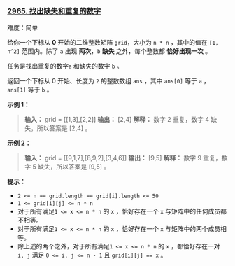 ### [2965\. 找出缺失和重复的数字](https://leetcode.cn/problems/find-missing-and-repeated-values/)

难度：简单

给你一个下标从 **0** 开始的二维整数矩阵 `grid`，大小为 `n * n` ，其中的值在 `[1, n^2]` 范围内。除了 `a` 出现 **两次**，`b` **缺失** 之外，每个整数都 **恰好出现一次** 。

任务是找出重复的数字`a` 和缺失的数字 `b` 。

返回一个下标从 0 开始、长度为 `2` 的整数数组 `ans` ，其中 `ans[0]` 等于 `a` ，`ans[1]` 等于 `b` 。

**示例 1：**

> **输入：** grid = [[1,3],[2,2]]
> **输出：** [2,4]
> **解释：** 数字 2 重复，数字 4 缺失，所以答案是 [2,4] 。

**示例 2：**

> **输入：** grid = [[9,1,7],[8,9,2],[3,4,6]]
> **输出：** [9,5]
> **解释：** 数字 9 重复，数字 5 缺失，所以答案是 [9,5] 。

**提示：**

- `2 <= n == grid.length == grid[i].length <= 50`
- `1 <= grid[i][j] <= n * n`
- 对于所有满足`1 <= x <= n * n` 的 `x` ，恰好存在一个 `x` 与矩阵中的任何成员都不相等。
- 对于所有满足`1 <= x <= n * n` 的 `x` ，恰好存在一个 `x` 与矩阵中的两个成员相等。
- 除上述的两个之外，对于所有满足`1 <= x <= n * n` 的 `x` ，都恰好存在一对 `i, j` 满足 `0 <= i, j <= n - 1` 且 `grid[i][j] == x` 。
